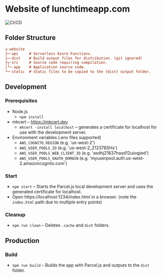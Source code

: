 # Website of lunchtimeapp.com
![CI/CD](https://github.com/lunchtimeapp/website/workflows/CI/CD/badge.svg?branch=master)

## Folder Structure

```ini
┬╴website
├─╴api     # Serverless Azure Functions.
├─╴dist    # Build output files for distribution. (git ignored)
├┬╴src     # Source code requiring compilation.
│└─╴app    # Application source code.
└─╴static  # Static files to be copied to the (dist) output folder.
```

## Development

### Prerequisites

- Node.js
  - `npm install`
- mkcert – https://mkcert.dev
  - `mkcert -install localhost` – generates a certificate for localhost for use with the development server.
- Environment variables (.env files supported)
  - `AWS_COGNITO_REGION` (e.g. 'us-west-2')
  - `AWS_USER_POOLS_ID` (e.g. 'us-west-2_212378SHs')
  - `AWS_USER_POOLS_WEB_CLIENT_ID` (e.g. 'asdhj21837hasd12uioqjwd')
  - `AWS_USER_POOLS_OAUTH_DOMAIN` (e.g. 'myuserpool.auth.us-west-2.amazoncognito.com')

### Start

- `npm start` – Starts the Parcel.js local development server and uses the generated certificate for localhost.
- Open https://localhost:1234/index.html in a browser. (note the `index.html` path due to multiple entry points)

### Cleanup

- `npm run clean` – Deletes `.cache` and `dist` folders.

## Production

### Build

- `npm run build` – Builds the app with Parcel.js and outputs to the `dist` folder.
